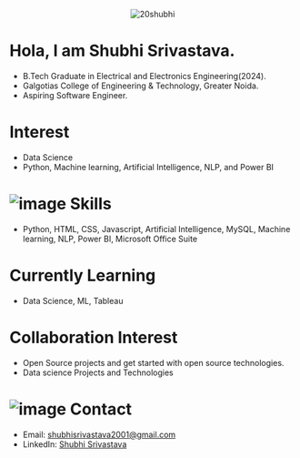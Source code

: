 <p align="center"> <img src="https://komarev.com/ghpvc/?username=20shubhi&label=Profile%20views&color=0e75b6&style=flat" alt="20shubhi" /> </p>

# Hola, I am Shubhi Srivastava. 
 - B.Tech Graduate in Electrical and Electronics Engineering(2024).
 - Galgotias College of Engineering & Technology, Greater Noida.
 - Aspiring Software Engineer.
# Interest 
 - Data Science 
 - Python, Machine learning, Artificial Intelligence, NLP, and Power BI
# ![image](https://github.com/user-attachments/assets/8f8b7692-535b-43bf-ba64-46083973f16b) Skills 
- Python, HTML, CSS, Javascript, Artificial Intelligence, MySQL, Machine learning, NLP, Power BI, Microsoft Office Suite
# Currently Learning 
 - Data Science, ML, Tableau 
# Collaboration Interest
 - Open Source projects and get started with open source technologies.
 - Data science Projects and Technologies
# ![image](https://github.com/user-attachments/assets/dbbd69c5-a192-4933-a455-f5d11c4ba38d) Contact
 - Email: shubhisrivastava2001@gmail.com
 - LinkedIn: [Shubhi Srivastava](https://www.linkedin.com/in/shubhi-srivastava-57b505214/)

